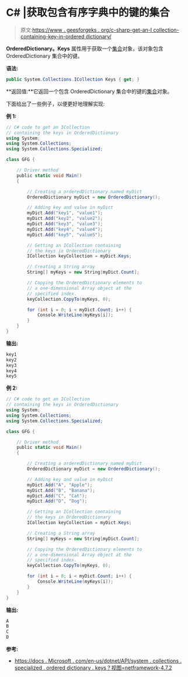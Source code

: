 # C# |获取包含有序字典中的键的集合

> 原文:[https://www . geesforgeks . org/c-sharp-get-an-I collection-containing-key-in-ordered dictionary/](https://www.geeksforgeeks.org/c-sharp-get-an-icollection-containing-keys-in-ordereddictionary/)

**OrderedDictionary。Keys** 属性用于获取一个[集合](https://docs.microsoft.com/en-us/dotnet/api/system.collections.icollection?view=netframework-4.7.2)对象，该对象包含 OrderedDictionary 集合中的键。

**语法:**

```cs
public System.Collections.ICollection Keys { get; }

```

**返回值:**它返回一个包含 OrderedDictionary 集合中的键的[集合](https://docs.microsoft.com/en-us/dotnet/api/system.collections.icollection?view=netframework-4.7.2)对象。

下面给出了一些例子，以便更好地理解实现:

**例 1:**

```cs
// C# code to get an ICollection
// containing the keys in OrderedDictionary
using System;
using System.Collections;
using System.Collections.Specialized;

class GFG {

    // Driver method
    public static void Main()
    {

        // Creating a orderedDictionary named myDict
        OrderedDictionary myDict = new OrderedDictionary();

        // Adding key and value in myDict
        myDict.Add("key1", "value1");
        myDict.Add("key2", "value2");
        myDict.Add("key3", "value3");
        myDict.Add("key4", "value4");
        myDict.Add("key5", "value5");

        // Getting an ICollection containing
        // the keys in OrderedDictionary
        ICollection keyCollection = myDict.Keys;

        // Creating a String array
        String[] myKeys = new String[myDict.Count];

        // Copying the OrderedDictionary elements to
        // a one-dimensional Array object at the
        // specified index.
        keyCollection.CopyTo(myKeys, 0);

        for (int i = 0; i < myDict.Count; i++) {
            Console.WriteLine(myKeys[i]);
        }
    }
}
```

**输出:**

```cs
key1
key2
key3
key4
key5

```

**例 2:**

```cs
// C# code to get an ICollection
// containing the keys in OrderedDictionary
using System;
using System.Collections;
using System.Collections.Specialized;

class GFG {

    // Driver method
    public static void Main()
    {

        // Creating a orderedDictionary named myDict
        OrderedDictionary myDict = new OrderedDictionary();

        // Adding key and value in myDict
        myDict.Add("A", "Apple");
        myDict.Add("B", "Banana");
        myDict.Add("C", "Cat");
        myDict.Add("D", "Dog");

        // Getting an ICollection containing
        // the keys in OrderedDictionary
        ICollection keyCollection = myDict.Keys;

        // Creating a String array
        String[] myKeys = new String[myDict.Count];

        // Copying the OrderedDictionary elements to
        // a one-dimensional Array object at the
        // specified index.
        keyCollection.CopyTo(myKeys, 0);

        for (int i = 0; i < myDict.Count; i++) {
            Console.WriteLine(myKeys[i]);
        }
    }
}
```

**输出:**

```cs
A
B
C
D

```

**参考:**

*   [https://docs . Microsoft . com/en-us/dotnet/API/system . collections . specialized . ordered dictionary . keys？视图=netframework-4.7.2](https://docs.microsoft.com/en-us/dotnet/api/system.collections.specialized.ordereddictionary.keys?view=netframework-4.7.2)